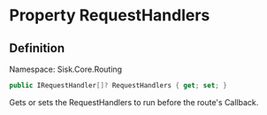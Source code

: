 # Property RequestHandlers

## Definition
Namespace: Sisk.Core.Routing

```csharp
public IRequestHandler[]? RequestHandlers { get; set; }
```

Gets or sets the RequestHandlers to run before the route's Callback.

